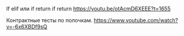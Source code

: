 If elif  или if return if return https://youtu.be/otAcmD6XEEE?t=1655

Контрактные тесты по полочкам. https://www.youtube.com/watch?v=-6x6XBDf9sQ
